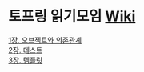 # 토프링 읽기모임 [Wiki](https://github.com/jdalma/tobyspringin5/wiki)

[1장. 오브젝트와 의존관계](https://github.com/jdalma/tobyspringin5/wiki/1%EC%9E%A5.-%EC%98%A4%EB%B8%8C%EC%A0%9D%ED%8A%B8%EC%99%80-%EC%9D%98%EC%A1%B4%EA%B4%80%EA%B3%84)<br>
[2장. 테스트](https://github.com/jdalma/tobyspringin5/wiki/2%EC%9E%A5.-%ED%85%8C%EC%8A%A4%ED%8A%B8)<br>
[3장. 템플릿](https://github.com/jdalma/tobyspringin5/wiki/3%EC%9E%A5.-%ED%85%9C%ED%94%8C%EB%A6%BF)<br>
